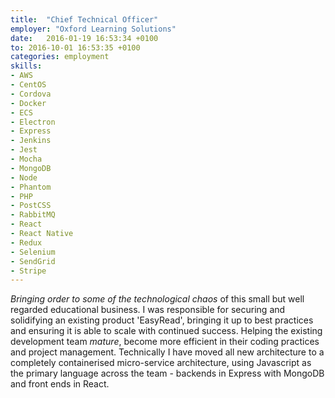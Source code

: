 ```yaml
---
title:  "Chief Technical Officer"
employer: "Oxford Learning Solutions"
date:   2016-01-19 16:53:34 +0100
to: 2016-10-01 16:53:35 +0100
categories: employment
skills:
- AWS
- CentOS
- Cordova
- Docker
- ECS
- Electron
- Express
- Jenkins
- Jest
- Mocha
- MongoDB
- Node
- Phantom
- PHP
- PostCSS
- RabbitMQ
- React
- React Native
- Redux
- Selenium
- SendGrid
- Stripe
---
```


*Bringing order to some of the technological chaos* of this small but well regarded educational business. I was responsible for securing and solidifying an existing product 'EasyRead', bringing it up to best practices and ensuring it is able to scale with continued success. Helping the existing development team *mature*, become more efficient in their coding practices and project management. Technically I have moved all new architecture to a completely containerised micro-service architecture, using Javascript as the primary language across the team - backends in Express with MongoDB and front ends in React.
